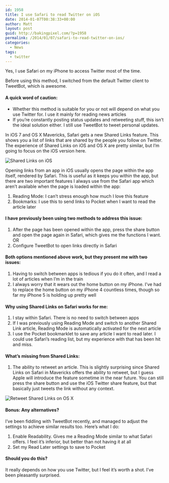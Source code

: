 ```yaml
---
id: 1958
title: I use Safari to read Twitter on iOS
date: 2014-01-07T00:38:33+00:00
author: Matt
layout: post
guid: http://bakingpixel.com/?p=1958
permalink: /2014/01/07/safari-to-read-twitter-on-ios/
categories:
  - News
tags:
  - twitter
---
```

Yes, I use Safari on my iPhone to access Twitter most of the time.

Before using this method, I switched from the default Twitter client to TweetBot, which is awesome.

#### A quick word of caution:

  * Whether this method is suitable for you or not will depend on what you use Twitter for. I use it mainly for reading news articles
  * If you&#8217;re constantly posting status updates and retweeting stuff, this isn&#8217;t the ideal solution either. I still use TweetBot to tweet personal updates.

In iOS 7 and OS X Mavericks, Safari gets a new Shared Links feature. This shows you a list of links that are shared by the people you follow on Twitter. The experience of Shared Links on iOS and OS X are pretty similar, but I&#8217;m going to focus on the iOS version here.

![Shared Links on iOS](http://i1.wp.com/bakingpixel.com/wp-content/uploads/ios-safari-shared-links-reading-list.png "Shared Links on iOS") 

Opening links from an app in iOS usually opens the page within the app itself, rendered by Safari. This is useful as it keeps you within the app, but there are two important features I always use from the Safari app which aren&#8217;t available when the page is loaded within the app:

  1. Reading Mode: I can&#8217;t stress enough how much I love this feature
  2. Bookmarks: I use this to send links to Pocket when I want to read the article later

#### I have previously been using two methods to address this issue:

  1. After the page has been opened within the app, press the share button and open the page again in Safari, which gives me the functions I want. OR
  2. Configure TweetBot to open links directly in Safari

#### Both options mentioned above work, but they present me with two issues:

  1. Having to switch between apps is tedious if you do it often, and I read a lot of articles when I&#8217;m in the train
  2. I always worry that it wears out the home button on my iPhone. I&#8217;ve had to replace the home button on my iPhone 4 countless times, though so far my iPhone 5 is holding up pretty well

#### Why using Shared Links on Safari works for me:

  1. I stay within Safari. There is no need to switch between apps
  2. If I was previously using Reading Mode and switch to another Shared Link article, Reading Mode is automatically activated for the next article
  3. I use the Pocket bookmarklet to save any article I want to read later. I could use Safari&#8217;s reading list, but my experience with that has been hit and miss.

#### What&#8217;s missing from Shared Links:

  1. The ability to retweet an article. This is slightly surprising since Shared Links on Safari in Mavericks offers the ability to retweet, but I guess Apple will introduce the feature sometime in the near future. You can still press the share button and use the iOS Twitter share feature, but that basically just tweets the link without any context.

![Retweet Shared Links on OS X](http://i0.wp.com/bakingpixel.com/wp-content/uploads/mavericks-safari-shared-links.png "Shared Links on OS X") 

#### Bonus: Any alternatives?

I&#8217;ve been fiddling with TweetBot recently, and managed to adjust the settings to achieve similar results too. Here&#8217;s what I do:  
1. Enable Readability. Gives me a Reading Mode similar to what Safari offers. I feel it&#8217;s inferior, but better than not having it at all  
2. Set my Read Later settings to save to Pocket

#### Should you do this?

It really depends on how you use Twitter, but I feel it&#8217;s worth a shot. I&#8217;ve been pleasantly surprised.